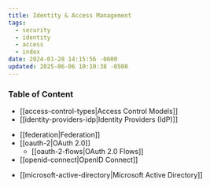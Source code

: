 ```yaml
---
title: Identity & Access Management
tags:
  - security
  - identity
  - access
  - index
date: 2024-01-28 14:15:56 -0600
updated: 2025-06-06 10:10:38 -0500
---
```


### Table of Content

* [[access-control-types|Access Control Models]]
* [[identity-providers-idp|Identity Providers (IdP)]]
- [[federation|Federation]]
- [[oauth-2|OAuth 2.0]]
	- [[oauth-2-flows|OAuth 2.0 Flows]]
- [[openid-connect|OpenID Connect]]
* [[microsoft-active-directory|Microsoft Active Directory]]
